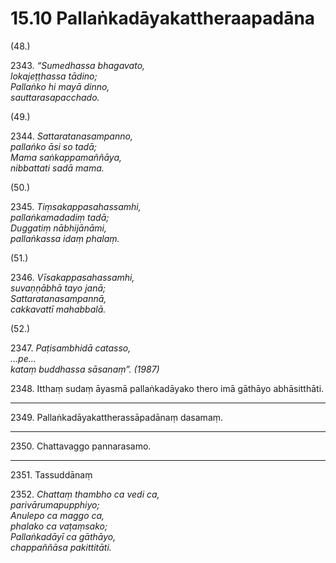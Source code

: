 

# 15.10 Pallaṅkadāyakattheraapadāna



(48.)

2343\. _“Sumedhassa bhagavato,_  
_lokajeṭṭhassa tādino;_  
_Pallaṅko hi mayā dinno,_  
_sauttarasapacchado._  


(49.)

2344\. _Sattaratanasampanno,_  
_pallaṅko āsi so tadā;_  
_Mama saṅkappamaññāya,_  
_nibbattati sadā mama._  


(50.)

2345\. _Tiṃsakappasahassamhi,_  
_pallaṅkamadadiṃ tadā;_  
_Duggatiṃ nābhijānāmi,_  
_pallaṅkassa idaṃ phalaṃ._  


(51.)

2346\. _Vīsakappasahassamhi,_  
_suvaṇṇābhā tayo janā;_  
_Sattaratanasampannā,_  
_cakkavattī mahabbalā._  


(52.)

2347\. _Paṭisambhidā catasso,_  
_…pe…_  
_kataṃ buddhassa sāsanaṃ”. (1987)_  


2348\. Itthaṃ sudaṃ āyasmā pallaṅkadāyako thero imā gāthāyo abhāsitthāti.

---

2349\. Pallaṅkadāyakattherassāpadānaṃ dasamaṃ.



---

2350\. Chattavaggo pannarasamo.



---

2351\. Tassuddānaṃ



2352\. _Chattaṃ thambho ca vedi ca,_  
_parivārumapupphiyo;_  
_Anulepo ca maggo ca,_  
_phalako ca vaṭaṃsako;_  
_Pallaṅkadāyī ca gāthāyo,_  
_chappaññāsa pakittitāti._  




